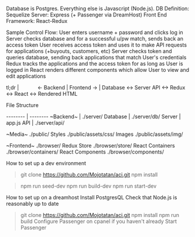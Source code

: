 Database is Postgres.
Everything else is Javascript (Node.js).
DB Definition: Sequelize
Server: Express (+ Passenger via DreamHost)
Front End Framework: React-Redux

Sample Control Flow:
User enters username + password and clicks log in
Server checks database and for a successful u/pw match, sends back an access token
User receives access token and uses it to make API requests for applications (+buyouts, customers, etc)
Server checks token and queries database, sending back applications that match User's credentials
Redux tracks the applications and the access token for as long as User is logged in
React renders different components which allow User to view and edit applications

tl;dr
| &nbsp;&nbsp;&nbsp;&nbsp;&nbsp;&nbsp;&nbsp;&nbsp;&nbsp;&nbsp;&nbsp;&nbsp;<- Backend | Frontend ->                      |
Database <-> Server API <-> Redux <-> React <-> Rendered HTML



File Structure

-------- | --------
~Backend~ | ./server/
Database | ./server/db/
Server | app.js
API | ./server/api/

~Media~ ./public/
Styles ./public/assets/css/
Images ./public/assets/img/

~Frontend~ ./browser/
Redux Store ./browser/store/
React Containers ./browser/containers/ <!-- Containers are aware of state -->
React Components ./browser/components/ <!-- Components are purely for rendering elements -->


How to set up a dev environment
> git clone https://github.com/Mojotatan/aci.git <!-- make sure to find or create secrets -->
> npm install
<!-- make sure to create a database named 'aci' in postgress.app -->
> npm run seed-dev
> npm run build-dev <!-- keep this running in another tab in terminal -->
> npm run start-dev <!-- default port is 1337; go to localhost:1337 -->


How to set up on a dreamhost
Install PostgresQL <!-- make sure to actually start it, too -->
Check that Node.js is reasonably up to date <!-- this app was built in v7.8.0 -->
> git clone https://github.com/Mojotatan/aci.git <!-- make sure to find or create secrets -->
> npm install
> npm run build
Configure Passenger on cpanel if you haven't already
Start Passenger